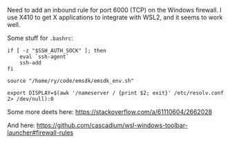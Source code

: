 Need to add an inbound rule for port 6000 (TCP) on the Windows firewall. I use X410 to
get X applications to integrate with WSL2, and it seems to work well.

Some stuff for `.bashrc`:

```
if [ -z "$SSH_AUTH_SOCK" ]; then
    eval `ssh-agent`
    ssh-add
fi

source "/home/ry/code/emsdk/emsdk_env.sh"

export DISPLAY=$(awk '/nameserver / {print $2; exit}' /etc/resolv.conf 2> /dev/null):0
```

Some more deets here:
https://stackoverflow.com/a/61110604/2662028

And here:
https://github.com/cascadium/wsl-windows-toolbar-launcher#firewall-rules
